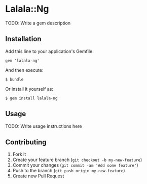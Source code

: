 # Lalala::Ng

TODO: Write a gem description

## Installation

Add this line to your application's Gemfile:

    gem 'lalala-ng'

And then execute:

    $ bundle

Or install it yourself as:

    $ gem install lalala-ng

## Usage

TODO: Write usage instructions here

## Contributing

1. Fork it
2. Create your feature branch (`git checkout -b my-new-feature`)
3. Commit your changes (`git commit -am 'Add some feature'`)
4. Push to the branch (`git push origin my-new-feature`)
5. Create new Pull Request
